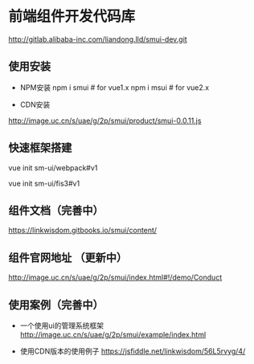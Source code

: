 # 前端组件开发代码库

http://gitlab.alibaba-inc.com/liandong.lld/smui-dev.git

## 使用安装

* NPM安装
npm i smui # for vue1.x
npm i msui # for vue2.x

* CDN安装

http://image.uc.cn/s/uae/g/2p/smui/product/smui-0.0.11.js

## 快速框架搭建

vue init sm-ui/webpack#v1

vue init sm-ui/fis3#v1

## 组件文档（完善中）

https://linkwisdom.gitbooks.io/smui/content/

## 组件官网地址 （更新中）

http://image.uc.cn/s/uae/g/2p/smui/index.html#!/demo/Conduct

## 使用案例（完善中）

* 一个使用ui的管理系统框架
http://image.uc.cn/s/uae/g/2p/smui/example/index.html

* 使用CDN版本的使用例子
https://jsfiddle.net/linkwisdom/56L5rvyg/4/